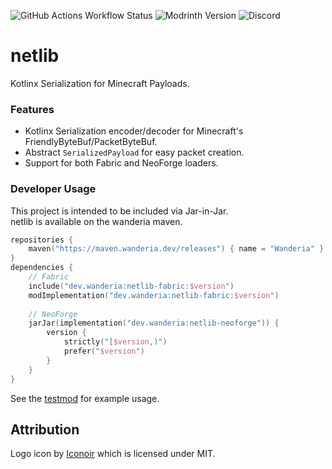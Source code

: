 ![GitHub Actions Workflow Status](https://img.shields.io/github/actions/workflow/status/wanderia/netlib/build.yml?style=flat-square&logo=github&logoColor=white)
![Modrinth Version](https://img.shields.io/modrinth/v/netlib?style=flat-square&logo=modrinth&logoColor=white)
![Discord](https://img.shields.io/discord/1264019749701161054?style=flat-square&logo=discord&logoColor=white)

# netlib
Kotlinx Serialization for Minecraft Payloads.

### Features
- Kotlinx Serialization encoder/decoder for Minecraft's FriendlyByteBuf/PacketByteBuf.
- Abstract `SerializedPayload` for easy packet creation.
- Support for both Fabric and NeoForge loaders.

### Developer Usage
This project is intended to be included via Jar-in-Jar.\
netlib is available on the wanderia maven.
```kotlin
repositories {
    maven("https://maven.wanderia.dev/releases") { name = "Wanderia" }
}
dependencies {
    // Fabric
    include("dev.wanderia:netlib-fabric:$version")
    modImplementation("dev.wanderia:netlib-fabric:$version")
    
    // NeoForge
    jarJar(implementation("dev.wanderia:netlib-neoforge")) {
        version {
            strictly("[$version,)")
            prefer("$version")
        }
    }
}
```
See the [testmod](https://github.com/wanderia/netlib/tree/main/src/testmod) for example usage.

## Attribution
Logo icon by [Iconoir](https://iconoir.com/) which is licensed under MIT.
